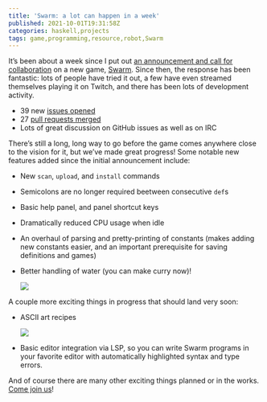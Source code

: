 ```yaml
---
title: 'Swarm: a lot can happen in a week'
published: 2021-10-01T19:31:58Z
categories: haskell,projects
tags: game,programming,resource,robot,Swarm
---
```


<p>It’s been about a week since I put out <a href="https://byorgey.wordpress.com/2021/09/23/swarm-preview-and-call-for-collaboration/">an announcement and call for collaboration</a> on a new game, <a href="https://github.com/swarm-game/swarm">Swarm</a>. Since then, the response has been fantastic: lots of people have tried it out, a few have even streamed themselves playing it on Twitch, and there has been lots of development activity.</p>
<ul>
<li>39 new <a href="https://github.com/swarm-game/swarm/issues">issues opened</a></li>
<li>27 <a href="https://github.com/swarm-game/swarm/pulls?q=is%3Apr+is%3Aclosed">pull requests merged</a></li>
<li>Lots of great discussion on GitHub issues as well as on IRC</li>
</ul>
<p>There’s still a long, long way to go before the game comes anywhere close to the vision for it, but we’ve made great progress! Some notable new features added since the initial announcement include:</p>
<ul>
<li><p>New <code>scan</code>, <code>upload</code>, and <code>install</code> commands</p></li>
<li><p>Semicolons are no longer required beetween consecutive <code>def</code>s</p></li>
<li><p>Basic help panel, and panel shortcut keys</p></li>
<li><p>Dramatically reduced CPU usage when idle</p></li>
<li><p>An overhaul of parsing and pretty-printing of constants (makes adding new constants easier, and an important prerequisite for saving definitions and games)</p></li>
<li><p>Better handling of water (you can make curry now)!</p>
<p><a href="https://github.com/swarm-game/swarm/blob/main/images/curry.png"><img src="http://byorgey.files.wordpress.com/2021/10/curry-1.png" /></a></p></li>
</ul>
<p>A couple more exciting things in progress that should land very soon:</p>
<ul>
<li><p>ASCII art recipes</p>
<p><a href="https://github.com/swarm-game/swarm/blob/main/images/recipes.png"><img src="http://byorgey.files.wordpress.com/2021/10/recipes.png" /></a></p></li>
<li><p>Basic editor integration via LSP, so you can write Swarm programs in your favorite editor with automatically highlighted syntax and type errors.</p></li>
</ul>
<p>And of course there are many other exciting things planned or in the works. <a href="https://github.com/swarm-game/swarm/">Come join us</a>!</p>

